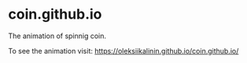 # coin.github.io

The animation of spinnig coin.

To see the animation visit:
https://oleksiikalinin.github.io/coin.github.io/
